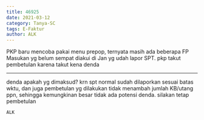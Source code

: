 ```yaml
---
title: 46925
date: 2021-03-12
category: Tanya-SC
tags: E-Faktur
author: ALK
---
```


PKP baru mencoba pakai menu prepop, ternyata masih ada beberapa FP Masukan yg belum sempat diakui di Jan yg udah lapor SPT. pkp takut pembetulan karena takut kena denda

---

denda apakah yg dimaksud? krn spt normal sudah dilaporkan sesuai batas wktu, dan juga pembetulan yg dilakukan tidak menambah jumlah KB/utang ppn, sehingga kemungkinan besar tidak ada potensi denda. silakan tetap pembetulan

`ALK`
